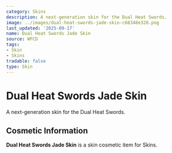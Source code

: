 ```yaml
---
category: Skins
description: A next-generation skin for the Dual Heat Swords.
image: ../images/dual-heat-swords-jade-skin-c68348e328.png
last_updated: '2025-09-17'
name: Dual Heat Swords Jade Skin
source: WFCD
tags:
- Skin
- Skins
tradable: false
type: Skin
---
```


# Dual Heat Swords Jade Skin

A next-generation skin for the Dual Heat Swords.

## Cosmetic Information

**Dual Heat Swords Jade Skin** is a skin cosmetic item for Skins.

